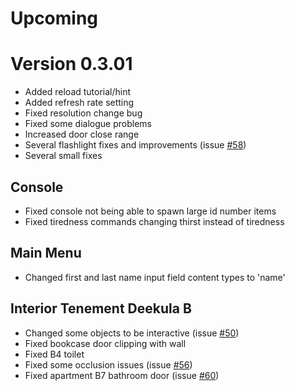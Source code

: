 # Upcoming

# Version 0.3.01

* Added reload tutorial/hint
* Added refresh rate setting
* Fixed resolution change bug
* Fixed some dialogue problems
* Increased door close range
* Several flashlight fixes and improvements (issue [#58](https://github.com/loiste-interactive/Obenseuer-Issues/issues/58))
* Several small fixes

## Console
* Fixed console not being able to spawn large id number items
* Fixed tiredness commands changing thirst instead of tiredness

## Main Menu
* Changed first and last name input field content types to 'name'

## Interior Tenement Deekula B
* Changed some objects to be interactive (issue [#50](https://github.com/loiste-interactive/Obenseuer-Issues/issues/50))
* Fixed bookcase door clipping with wall
* Fixed B4 toilet
* Fixed some occlusion issues (issue [#56](https://github.com/loiste-interactive/Obenseuer-Issues/issues/56))
* Fixed apartment B7 bathroom door (issue [#60](https://github.com/loiste-interactive/Obenseuer-Issues/issues/60))
